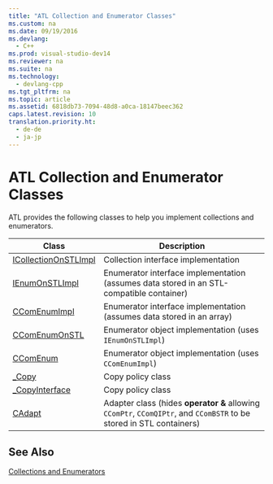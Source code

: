 ```yaml
---
title: "ATL Collection and Enumerator Classes"
ms.custom: na
ms.date: 09/19/2016
ms.devlang: 
  - C++
ms.prod: visual-studio-dev14
ms.reviewer: na
ms.suite: na
ms.technology: 
  - devlang-cpp
ms.tgt_pltfrm: na
ms.topic: article
ms.assetid: 6818db73-7094-48d8-a0ca-18147beec362
caps.latest.revision: 10
translation.priority.ht: 
  - de-de
  - ja-jp
---
```

# ATL Collection and Enumerator Classes
ATL provides the following classes to help you implement collections and enumerators.  
  
|Class|Description|  
|-----------|-----------------|  
|[ICollectionOnSTLImpl](../vs140/ICollectionOnSTLImpl-Class.md)|Collection interface implementation|  
|[IEnumOnSTLImpl](../vs140/IEnumOnSTLImpl-Class.md)|Enumerator interface implementation (assumes data stored in an STL-compatible container)|  
|[CComEnumImpl](../vs140/CComEnumImpl-Class.md)|Enumerator interface implementation (assumes data stored in an array)|  
|[CComEnumOnSTL](../vs140/CComEnumOnSTL-Class.md)|Enumerator object implementation (uses `IEnumOnSTLImpl`)|  
|[CComEnum](../vs140/CComEnum-Class.md)|Enumerator object implementation (uses `CComEnumImpl`)|  
|[_Copy](../vs140/ATL-Copy-Policy-Classes.md)|Copy policy class|  
|[_CopyInterface](../vs140/ATL-Copy-Policy-Classes.md)|Copy policy class|  
|[CAdapt](../vs140/CAdapt-Class.md)|Adapter class (hides **operator &** allowing `CComPtr`, `CComQIPtr`, and `CComBSTR` to be stored in STL containers)|  
  
## See Also  
 [Collections and Enumerators](../vs140/ATL-Collections-and-Enumerators.md)